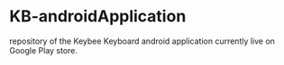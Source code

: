 # KB-androidApplication
repository of the Keybee Keyboard android application currently live on Google Play store.
